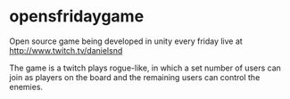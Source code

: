 # opensfridaygame
Open source game being developed in unity every friday live at http://www.twitch.tv/danielsnd

The game is a twitch plays rogue-like, in which a set number of users can join as players on the board and the remaining users can control the enemies.